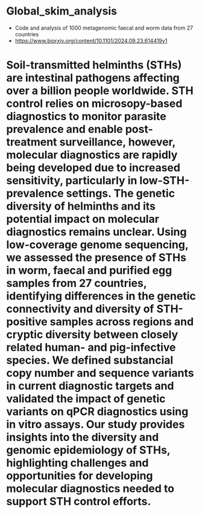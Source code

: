 # Global_skim_analysis
- Code and analysis of 1000 metagenomic faecal and worm data from 27 countries 
- https://www.biorxiv.org/content/10.1101/2024.09.23.614419v1

# Soil-transmitted helminths (STHs) are intestinal pathogens affecting over a billion people worldwide. STH control relies on microsopy-based diagnostics to monitor parasite prevalence and enable post-treatment surveillance, however, molecular diagnostics are rapidly being developed due to increased sensitivity, particularly in low-STH-prevalence settings. The genetic diversity of helminths and its potential impact on molecular diagnostics remains unclear. Using low-coverage genome sequencing, we assessed the presence of STHs in worm, faecal and purified egg samples from 27 countries, identifying differences in the genetic connectivity and diversity of STH-positive samples across regions and cryptic diversity between closely related human- and pig-infective species. We defined substancial copy number and sequence variants in current diagnostic targets and validated the impact of genetic variants on qPCR diagnostics using in vitro assays. Our study provides insights into the diversity and genomic epidemiology of STHs, highlighting challenges and opportunities for developing molecular diagnostics needed to support STH control efforts.
